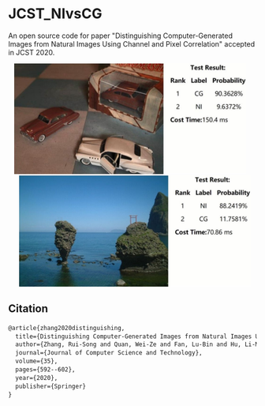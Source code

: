 # JCST_NIvsCG
An open source code for paper "Distinguishing Computer-Generated Images from Natural Images Using Channel and Pixel Correlation" accepted in JCST 2020.
<div align=center>
  <img width="470" src="https://github.com/Evergrow/JCST_NIvsCG/blob/master/images/img1.jpg/" style="margin-right:10px">
  <img width="470" src="https://github.com/Evergrow/JCST_NIvsCG/blob/master/images/img2.jpg/" style="margin-left:10px">
</div>

## Citation
```latex
@article{zhang2020distinguishing,
  title={Distinguishing Computer-Generated Images from Natural Images Using Channel and Pixel Correlation},
  author={Zhang, Rui-Song and Quan, Wei-Ze and Fan, Lu-Bin and Hu, Li-Ming and Yan, Dong-Ming},
  journal={Journal of Computer Science and Technology},
  volume={35},
  pages={592--602},
  year={2020},
  publisher={Springer}
}
```
